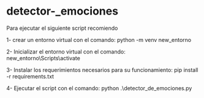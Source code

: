 # detector-_emociones

Para ejecutar el siguiente script recomiendo

1- crear un entorno virtual con el comando: python -m venv new_entorno

2- Inicializar el entorno virtual con el comando: new_entorno\Scripts\activate

3- Instalar los requerimientos necesarios para su funcionamiento: pip install -r requirements.txt

4- Ejecutar el script con el comando: python .\detector_de_emociones.py 


